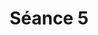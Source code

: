 ---
layout: page
title: Séance 5
parent: Cours
has_children: true
permalink: /cours/seance_5
nav_order: 5
---